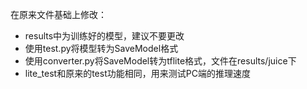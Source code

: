在原来文件基础上修改：

- results中为训练好的模型，建议不要更改
- 使用test.py将模型转为SaveModel格式
- 使用converter.py将SaveModel转为tflite格式，文件在results/juice下
- lite_test和原来的test功能相同，用来测试PC端的推理速度
